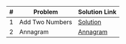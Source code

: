 | #   | Problem         | Solution Link                       |
| --- | --------------- | ------------------------------------ |
| 1   | Add Two Numbers | [Solution](problems/2.addTwoNumbers.java)     |
| 2   | Annagram | [Annagram](problems/anagram1347.java)     |
